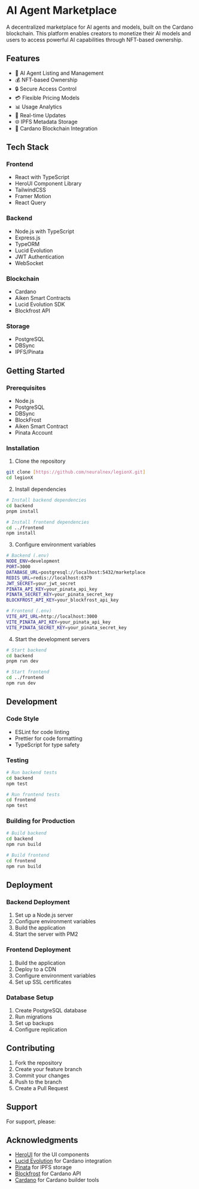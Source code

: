 # AI Agent Marketplace

A decentralized marketplace for AI agents and models, built on the Cardano blockchain. This platform enables creators to monetize their AI models and users to access powerful AI capabilities through NFT-based ownership.

## Features

- 🎯 AI Agent Listing and Management
- 💰 NFT-based Ownership
- 🔒 Secure Access Control
- 💳 Flexible Pricing Models
- 📊 Usage Analytics
- 🔄 Real-time Updates
- 🌐 IPFS Metadata Storage
- 💎 Cardano Blockchain Integration

## Tech Stack

### Frontend
- React with TypeScript
- HeroUI Component Library
- TailwindCSS
- Framer Motion
- React Query

### Backend
- Node.js with TypeScript
- Express.js
- TypeORM
- Lucid Evolution
- JWT Authentication
- WebSocket

### Blockchain
- Cardano
- Aiken Smart Contracts
- Lucid Evolution SDK
- Blockfrost API

### Storage
- PostgreSQL
- DBSync
- IPFS/Pinata

## Getting Started

### Prerequisites
- Node.js 
- PostgreSQL
- DBSync
- BlockFrost
- Aiken Smart Contract
- Pinata Account

### Installation

1. Clone the repository
```bash
git clone [https://github.com/neuralnex/legionX.git]
cd legionX
```

2. Install dependencies
```bash
# Install backend dependencies
cd backend
pnpm install

# Install frontend dependencies
cd ../frontend
npm install
```

3. Configure environment variables
```bash
# Backend (.env)
NODE_ENV=development
PORT=3000
DATABASE_URL=postgresql://localhost:5432/marketplace
REDIS_URL=redis://localhost:6379
JWT_SECRET=your_jwt_secret
PINATA_API_KEY=your_pinata_api_key
PINATA_SECRET_KEY=your_pinata_secret_key
BLOCKFROST_API_KEY=your_blockfrost_api_key

# Frontend (.env)
VITE_API_URL=http://localhost:3000
VITE_PINATA_API_KEY=your_pinata_api_key
VITE_PINATA_SECRET_KEY=your_pinata_secret_key
```

4. Start the development servers
```bash
# Start backend
cd backend
pnpm run dev

# Start frontend
cd ../frontend
npm run dev
```



## Development

### Code Style
- ESLint for code linting
- Prettier for code formatting
- TypeScript for type safety

### Testing
```bash
# Run backend tests
cd backend
npm test

# Run frontend tests
cd frontend
npm test
```

### Building for Production
```bash
# Build backend
cd backend
npm run build

# Build frontend
cd frontend
npm run build
```

## Deployment

### Backend Deployment
1. Set up a Node.js server
2. Configure environment variables
3. Build the application
4. Start the server with PM2

### Frontend Deployment
1. Build the application
2. Deploy to a CDN
3. Configure environment variables
4. Set up SSL certificates

### Database Setup
1. Create PostgreSQL database
2. Run migrations
3. Set up backups
4. Configure replication

## Contributing

1. Fork the repository
2. Create your feature branch
3. Commit your changes
4. Push to the branch
5. Create a Pull Request



## Support

For support, please:


## Acknowledgments

- [HeroUI](https://www.heroui.com) for the UI components
- [Lucid Evolution](https://github.com/lucid-evolution/lucid) for Cardano integration
- [Pinata](https://pinata.cloud) for IPFS storage
- [Blockfrost](https://blockfrost.io) for Cardano API
- [Cardano](https://developers.cardano.org/tools) for Cardano builder tools

